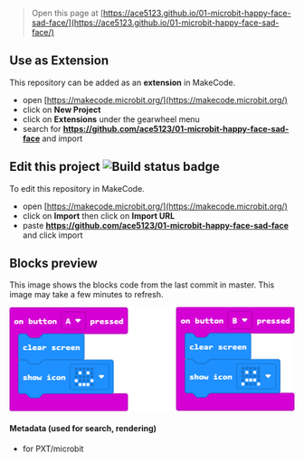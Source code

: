 
> Open this page at [https://ace5123.github.io/01-microbit-happy-face-sad-face/](https://ace5123.github.io/01-microbit-happy-face-sad-face/)

## Use as Extension

This repository can be added as an **extension** in MakeCode.

* open [https://makecode.microbit.org/](https://makecode.microbit.org/)
* click on **New Project**
* click on **Extensions** under the gearwheel menu
* search for **https://github.com/ace5123/01-microbit-happy-face-sad-face** and import

## Edit this project ![Build status badge](https://github.com/ace5123/01-microbit-happy-face-sad-face/workflows/MakeCode/badge.svg)

To edit this repository in MakeCode.

* open [https://makecode.microbit.org/](https://makecode.microbit.org/)
* click on **Import** then click on **Import URL**
* paste **https://github.com/ace5123/01-microbit-happy-face-sad-face** and click import

## Blocks preview

This image shows the blocks code from the last commit in master.
This image may take a few minutes to refresh.

![A rendered view of the blocks](https://github.com/ace5123/01-microbit-happy-face-sad-face/raw/master/.github/makecode/blocks.png)

#### Metadata (used for search, rendering)

* for PXT/microbit
<script src="https://makecode.com/gh-pages-embed.js"></script><script>makeCodeRender("{{ site.makecode.home_url }}", "{{ site.github.owner_name }}/{{ site.github.repository_name }}");</script>
